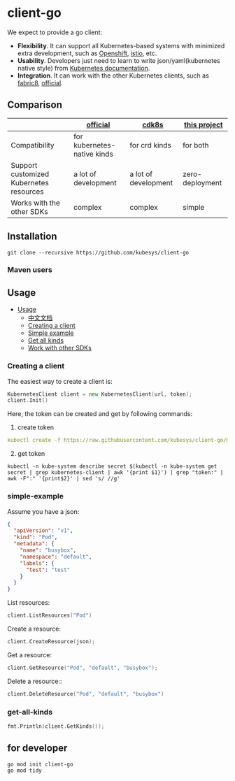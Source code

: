 # client-go

We expect to provide a go client:
- **Flexibility**. It can support all Kubernetes-based systems with minimized extra development, such as [Openshift](https://www.redhat.com/en/technologies/cloud-computing/openshift), [istio](https://istio.io/), etc.
- **Usability**. Developers just need to learn to write json/yaml(kubernetes native style) from [Kubernetes documentation](https://kubernetes.io/docs/home/).
- **Integration**. It can work with the other Kubernetes clients, such as [fabric8](https://github.com/fabric8io/kubernetes-client), [official](https://github.com/kubernetes-client/java/).


## Comparison

|                           | [official](https://github.com/kubernetes-client/go) | [cdk8s](https://cdk8s.io/) | [this project](https://github.com/kubesys/kubernetes-client)  | 
|---------------------------|------------------|------------------|-------------------|
|        Compatibility                      | for kubernetes-native kinds    | for crd kinds                 |  for both |
|  Support customized Kubernetes resources  |  a lot of development          | a lot of development          |  zero-deployment     |
|    Works with the other SDKs              |  complex                       | complex                       |  simple              |     

 
## Installation


```shell
git clone --recursive https://github.com/kubesys/client-go
```

### Maven users


## Usage

- [Usage](#usage)
    - [中文文档](https://www.yuque.com/kubesys/kubernetes-client/overview)
    - [Creating a client](#creating-a-client)
    - [Simple example](#simple-example)
    - [Get all kinds](#get-all-kinds)
    - [Work with other SDKs](#work-with-other-sdks)


### Creating a client


The easiest way to create a client is:

```go
KubernetesClient client = new KubernetesClient(url, token);
client.Init()
```

Here, the token can be created and get by following commands:

1. create token

```yaml
kubectl create -f https://raw.githubusercontent.com/kubesys/client-go/master/account.yaml
```
2. get token

```kubectl
kubectl -n kube-system describe secret $(kubectl -n kube-system get secret | grep kubernetes-client | awk '{print $1}') | grep "token:" | awk -F":" '{print$2}' | sed 's/ //g'

```



### simple-example

Assume you have a json:

```json
{
  "apiVersion": "v1",
  "kind": "Pod",
  "metadata": {
    "name": "busybox",
    "namespace": "default",
    "labels": {
      "test": "test"
    }
  }
}
```

List resources:

```go
client.ListResources("Pod")
```

Create a resource:

```go
client.CreateResource(json);
```

Get a resource:

```go
client.GetResource("Pod", "default", "busybox");
```

Delete a resource::

```go
client.DeleteResource("Pod", "default", "busybox")
```

### get-all-kinds

```go
fmt.Println(client.GetKinds());
```

## for developer

```
go mod init client-go
go mod tidy
```

